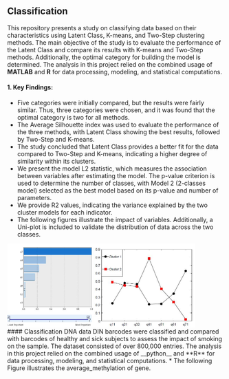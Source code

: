 ## Classification
This repository presents a study on classifying data based on their characteristics using Latent Class, K-means, and Two-Step clustering methods. The main objective of the study is to evaluate the performance of the Latent Class and compare its results with K-means and Two-Step methods. Additionally, the optimal category for building the model is determined. The analysis in this project relied on the combined usage of __MATLAB__ and **R** for data processing, modeling, and statistical computations.
#### 1. Key Findings:
* Five categories were initially compared, but the results were fairly similar. Thus, three categories were chosen, and it was found that the optimal category is two for all methods.
* The Average Silhouette index was used to evaluate the performance of the three methods, with Latent Class showing the best results, followed by Two-Step and K-means.
* The study concluded that Latent Class provides a better fit for the data compared to Two-Step and K-means, indicating a higher degree of similarity within its clusters.
* We present the model L2 statistic, which measures the association between variables after estimating the model. The p-value criterion is used to determine the number of classes, with Model 2 (2-classes model) selected as the best model based on its p-value and number of parameters.
* We provide R2 values, indicating the variance explained by the two cluster models for each indicator. 
* The following figures illustrate the impact of variables. Additionally, a Uni-plot is included to validate the distribution of data across the two classes.
<div style="display: flex;">
  <img src="https://github.com/AmenahALn/Classification/blob/main/variables.JPG" alt="First Image" style="width: 40%;">
  <img src="https://github.com/AmenahALn/Classification/blob/main/class.JPG" alt="Second Image" style="width: 47%;">
</div>
#### Classification DNA data
DIN barcodes were classified and compared with barcodes of healthy and sick subjects to assess the impact of smoking on the sample. The dataset consisted of over 800,000 entries. The analysis in this project relied on the combined usage of __python__ and **R** for data processing, modeling, and statistical computations.
* The following Figure illustrates the average_methylation of gene.
